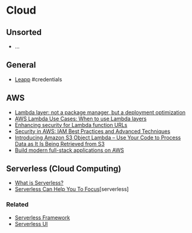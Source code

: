 # Cloud

## Unsorted

- ...

## General

- [Leapp](https://www.leapp.cloud/) #credentials

## AWS

- [Lambda layer: not a package manager, but a deployment optimization](https://theburningmonk.com/2021/05/lambda-layer-not-a-package-manager-but-a-deployment-optimization/)
- [AWS Lambda Use Cases: When to use Lambda layers](https://lumigo.io/blog/lambda-layers-when-to-use-it/)
- [Enhancing security for Lambda function URLs](https://dev.to/aws-builders/enhancing-security-for-lambda-function-urls-55dc)
- [Security in AWS: IAM Best Practices and Advanced Techniques](https://dev.to/aws-builders/security-in-aws-iam-best-practices-and-advanced-techniques-25ac)
- [Introducing Amazon S3 Object Lambda – Use Your Code to Process Data as It Is Being Retrieved from S3](https://aws.amazon.com/blogs/aws/introducing-amazon-s3-object-lambda-use-your-code-to-process-data-as-it-is-being-retrieved-from-s3/)
- [Build modern full-stack applications on AWS](https://sst.dev/)

## Serverless (Cloud Computing)

- [What is Serverless?](https://medium.com/javascript-in-plain-english/what-is-serverless-550dd9340042)
- [Serverless Can Help You To Focus](https://hackernoon.com/serverless-can-do-that-7nw32mk)[serverless]

### Related

- [Serverless Framework](https://www.serverless.com/)
- [Serverless UI](https://github.com/JakePartusch/serverlessui)
